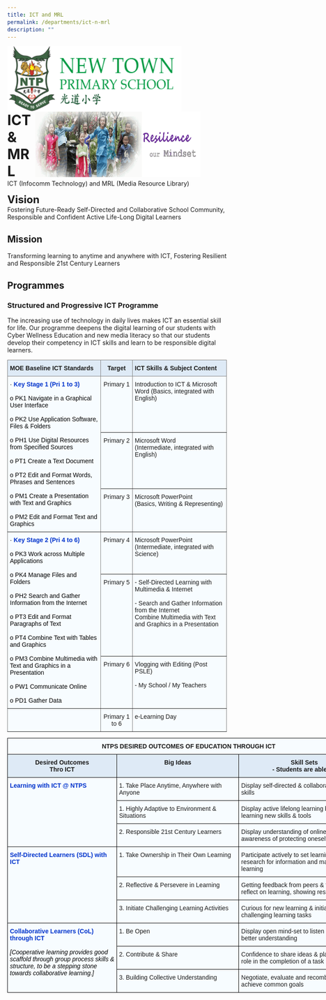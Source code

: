 ```yaml
---
title: ICT and MRL
permalink: /departments/ict-n-mrl
description: ""
---
```

<img src="/images/logosub.png" style="width:400px;height:150px;margin-left:0px;" align = "left">

<img src="/images/Header%20GIF.gif" style="width:380px;height:150px;margin-right:60px;" align = "right">
<br><br><br><br><br><br>

**<font size=6>ICT & MRL</font>**<br>
ICT (Infocomm Technology) and MRL (Media Resource Library)

**<font size=5>Vision</font>**<br>
Fostering Future-Ready Self-Directed and Collaborative School Community, Responsible and Confident Active Life-Long Digital Learners

Mission
-------

Transforming learning to anytime and anywhere with ICT, Fostering Resilient and Responsible 21st Century Learners  

Programmes
----------

### **Structured and Progressive ICT Programme**

The increasing use of technology in daily lives makes ICT an essential skill for life. Our programme deepens the digital learning of our students with Cyber Wellness Education and new media literacy so that our students develop their competency in ICT skills and learn to be responsible digital learners.

<table style="border-collapse:collapse;border-spacing:0" class="tg"><thead><tr><th style="background-color:#DEEAF6;border-color:inherit;border-style:solid;border-width:1px;font-family:Arial, sans-serif;font-size:14px;font-weight:bold;overflow:hidden;padding:10px 5px;text-align:left;vertical-align:top;word-break:normal">MOE Baseline ICT Standards</th><th style="background-color:#DEEAF6;border-color:inherit;border-style:solid;border-width:1px;font-family:Arial, sans-serif;font-size:14px;font-weight:bold;overflow:hidden;padding:10px 5px;text-align:center;vertical-align:top;word-break:normal">Target</th><th style="background-color:#DEEAF6;border-color:inherit;border-style:solid;border-width:1px;font-family:Arial, sans-serif;font-size:14px;font-weight:bold;overflow:hidden;padding:10px 5px;text-align:left;vertical-align:top;word-break:normal">ICT Skills &amp; Subject Content</th></tr></thead><tbody><tr><td style="background-color:#F7FCFF;border-color:inherit;border-style:solid;border-width:1px;color:#000000;font-family:Arial, sans-serif;font-size:14px;overflow:hidden;padding:10px 5px;text-align:left;vertical-align:top;word-break:normal" rowspan="3">· <span style="font-weight:bold"> </span><span style="font-weight:bold;color:#03C">Key Stage 1 (Pri 1 to 3)</span><br><br>o   PK1 Navigate in a Graphical User Interface<br><br>o   PK2 Use Application Software, Files &amp; Folders<br><br>o   PH1 Use Digital Resources from Specified Sources<br><br>o   PT1 Create a Text Document<br><br>o   PT2 Edit and Format Words, Phrases and Sentences<br><br>o   PM1 Create a Presentation with Text and Graphics<br><br>o   PM2 Edit and Format Text and Graphics</td><td style="background-color:#F7FCFF;border-color:inherit;border-style:solid;border-width:1px;font-family:Arial, sans-serif;font-size:14px;overflow:hidden;padding:10px 5px;text-align:center;vertical-align:top;word-break:normal">Primary 1</td><td style="background-color:#F7FCFF;border-color:inherit;border-style:solid;border-width:1px;font-family:Arial, sans-serif;font-size:14px;overflow:hidden;padding:10px 5px;text-align:left;vertical-align:top;word-break:normal">Introduction to ICT &amp; Microsoft Word (Basics, integrated with English)</td></tr><tr><td style="background-color:#F7FCFF;border-color:inherit;border-style:solid;border-width:1px;font-family:Arial, sans-serif;font-size:14px;overflow:hidden;padding:10px 5px;text-align:center;vertical-align:top;word-break:normal">Primary 2</td><td style="background-color:#F7FCFF;border-color:inherit;border-style:solid;border-width:1px;font-family:Arial, sans-serif;font-size:14px;overflow:hidden;padding:10px 5px;text-align:left;vertical-align:top;word-break:normal">Microsoft Word<br>(Intermediate, integrated with English)</td></tr><tr><td style="background-color:#F7FCFF;border-color:inherit;border-style:solid;border-width:1px;font-family:Arial, sans-serif;font-size:14px;overflow:hidden;padding:10px 5px;text-align:center;vertical-align:top;word-break:normal">Primary 3</td><td style="background-color:#F7FCFF;border-color:inherit;border-style:solid;border-width:1px;font-family:Arial, sans-serif;font-size:14px;overflow:hidden;padding:10px 5px;text-align:left;vertical-align:top;word-break:normal">Microsoft PowerPoint<br>(Basics, Writing &amp; Representing)</td></tr><tr><td style="background-color:#F7FCFF;border-color:inherit;border-style:solid;border-width:1px;color:#000000;font-family:Arial, sans-serif;font-size:14px;overflow:hidden;padding:10px 5px;text-align:left;vertical-align:top;word-break:normal" rowspan="3">·  <span style="font-weight:bold;color:#03C">Key Stage 2 (Pri 4 to 6)</span><br><br>o   PK3 Work across Multiple Applications<br><br>o   PK4 Manage Files and Folders<br><br>o   PH2 Search and Gather Information from the Internet<br><br>o   PT3 Edit and Format Paragraphs of Text<br><br>o   PT4 Combine Text with Tables and Graphics<br><br><span style="background-color:initial">o   </span>PM3 Combine Multimedia with Text and Graphics <span style="background-color:initial">in a Presentation</span><br><span style="background-color:initial"> </span><br>o   PW1 Communicate Online<br><br>o   PD1 Gather Data</td><td style="background-color:#F7FCFF;border-color:inherit;border-style:solid;border-width:1px;font-family:Arial, sans-serif;font-size:14px;overflow:hidden;padding:10px 5px;text-align:center;vertical-align:top;word-break:normal">Primary 4<br> </td><td style="background-color:#F7FCFF;border-color:inherit;border-style:solid;border-width:1px;font-family:Arial, sans-serif;font-size:14px;overflow:hidden;padding:10px 5px;text-align:left;vertical-align:top;word-break:normal">Microsoft PowerPoint  <br>(Intermediate, integrated with Science)</td></tr><tr><td style="background-color:#F7FCFF;border-color:inherit;border-style:solid;border-width:1px;font-family:Arial, sans-serif;font-size:14px;overflow:hidden;padding:10px 5px;text-align:center;vertical-align:top;word-break:normal">Primary 5<br> </td><td style="background-color:#F7FCFF;border-color:inherit;border-style:solid;border-width:1px;font-family:Arial, sans-serif;font-size:14px;overflow:hidden;padding:10px 5px;text-align:left;vertical-align:top;word-break:normal">- Self-Directed Learning with Multimedia &amp; Internet<br><br>- Search and Gather Information from the Internet<br>Combine Multimedia with Text and Graphics in a Presentation</td></tr><tr><td style="background-color:#F7FCFF;border-color:inherit;border-style:solid;border-width:1px;font-family:Arial, sans-serif;font-size:14px;overflow:hidden;padding:10px 5px;text-align:center;vertical-align:top;word-break:normal">Primary 6<br> </td><td style="background-color:#F7FCFF;border-color:inherit;border-style:solid;border-width:1px;font-family:Arial, sans-serif;font-size:14px;overflow:hidden;padding:10px 5px;text-align:left;vertical-align:top;word-break:normal">Vlogging with Editing (Post PSLE)<br><br>- My School / My Teachers</td></tr><tr><td style="background-color:#F7FCFF;border-color:inherit;border-style:solid;border-width:1px;font-family:Arial, sans-serif;font-size:14px;overflow:hidden;padding:10px 5px;text-align:left;vertical-align:top;word-break:normal"> </td><td style="background-color:#F7FCFF;border-color:inherit;border-style:solid;border-width:1px;font-family:Arial, sans-serif;font-size:14px;overflow:hidden;padding:10px 5px;text-align:center;vertical-align:top;word-break:normal">Primary 1 to 6</td><td style="background-color:#F7FCFF;border-color:inherit;border-style:solid;border-width:1px;font-family:Arial, sans-serif;font-size:14px;overflow:hidden;padding:10px 5px;text-align:left;vertical-align:top;word-break:normal">e-Learning Day</td></tr></tbody></table>

<table style="border-collapse:collapse;border-spacing:0;table-layout: fixed; width: 833px" class="tg"><colgroup><col style="width: 251px"><col style="width: 281px"><col style="width: 301px"></colgroup><thead><tr><th style="background-color:#F7FCFF;border-color:black;border-style:solid;border-width:1px;font-family:Arial, sans-serif;font-size:14px;font-weight:bold;overflow:hidden;padding:10px 5px;text-align:center;vertical-align:top;word-break:normal" colspan="3">NTPS DESIRED OUTCOMES OF EDUCATION THROUGH ICT</th></tr></thead><tbody><tr><td style="background-color:#DEEAF6;border-color:black;border-style:solid;border-width:1px;font-family:Arial, sans-serif;font-size:14px;font-weight:bold;overflow:hidden;padding:10px 5px;text-align:center;vertical-align:top;word-break:normal">Desired Outcomes<br>Thro ICT</td><td style="background-color:#DEEAF6;border-color:black;border-style:solid;border-width:1px;font-family:Arial, sans-serif;font-size:14px;font-weight:bold;overflow:hidden;padding:10px 5px;text-align:center;vertical-align:top;word-break:normal">Big Ideas</td><td style="background-color:#DEEAF6;border-color:black;border-style:solid;border-width:1px;font-family:Arial, sans-serif;font-size:14px;font-weight:bold;overflow:hidden;padding:10px 5px;text-align:center;vertical-align:top;word-break:normal">Skill Sets<br>- Students are able to:</td></tr><tr><td style="background-color:#F7FCFF;border-color:black;border-style:solid;border-width:1px;color:#03C;font-family:Arial, sans-serif;font-size:14px;font-weight:bold;overflow:hidden;padding:10px 5px;text-align:left;vertical-align:top;word-break:normal" rowspan="3">Learning with ICT @ NTPS</td><td style="background-color:#F7FCFF;border-color:black;border-style:solid;border-width:1px;font-family:Arial, sans-serif;font-size:14px;overflow:hidden;padding:10px 5px;text-align:left;vertical-align:top;word-break:normal">1.    Take Place Anytime, Anywhere with Anyone</td><td style="background-color:#F7FCFF;border-color:black;border-style:solid;border-width:1px;font-family:Arial, sans-serif;font-size:14px;overflow:hidden;padding:10px 5px;text-align:left;vertical-align:top;word-break:normal">Display self-directed &amp; collaborative learning skills</td></tr><tr><td style="background-color:#F7FCFF;border-color:black;border-style:solid;border-width:1px;font-family:Arial, sans-serif;font-size:14px;overflow:hidden;padding:10px 5px;text-align:left;vertical-align:top;word-break:normal">1.    Highly Adaptive to Environment &amp; Situations</td><td style="background-color:#F7FCFF;border-color:black;border-style:solid;border-width:1px;font-family:Arial, sans-serif;font-size:14px;overflow:hidden;padding:10px 5px;text-align:left;vertical-align:top;word-break:normal">Display active lifelong learning behaviour for learning new skills &amp; tools</td></tr><tr><td style="background-color:#F7FCFF;border-color:black;border-style:solid;border-width:1px;font-family:Arial, sans-serif;font-size:14px;overflow:hidden;padding:10px 5px;text-align:left;vertical-align:top;word-break:normal">2.    Responsible 21st Century Learners</td><td style="background-color:#F7FCFF;border-color:black;border-style:solid;border-width:1px;font-family:Arial, sans-serif;font-size:14px;overflow:hidden;padding:10px 5px;text-align:left;vertical-align:top;word-break:normal">Display understanding of online behaviour &amp; awareness of protecting oneself in cyberspace</td></tr><tr><td style="background-color:#F7FCFF;border-color:black;border-style:solid;border-width:1px;color:#03C;font-family:Arial, sans-serif;font-size:14px;font-weight:bold;overflow:hidden;padding:10px 5px;text-align:left;vertical-align:top;word-break:normal" rowspan="3">Self-Directed Learners (SDL) with ICT</td><td style="background-color:#F7FCFF;border-color:black;border-style:solid;border-width:1px;font-family:Arial, sans-serif;font-size:14px;overflow:hidden;padding:10px 5px;text-align:left;vertical-align:top;word-break:normal">1.   Take Ownership in Their Own Learning</td><td style="background-color:#F7FCFF;border-color:black;border-style:solid;border-width:1px;font-family:Arial, sans-serif;font-size:14px;overflow:hidden;padding:10px 5px;text-align:left;vertical-align:top;word-break:normal">Participate actively to set learning goals, research for information and manage self-learning</td></tr><tr><td style="background-color:#F7FCFF;border-color:black;border-style:solid;border-width:1px;font-family:Arial, sans-serif;font-size:14px;overflow:hidden;padding:10px 5px;text-align:left;vertical-align:top;word-break:normal">2.   Reflective &amp; Persevere in Learning</td><td style="background-color:#F7FCFF;border-color:black;border-style:solid;border-width:1px;font-family:Arial, sans-serif;font-size:14px;overflow:hidden;padding:10px 5px;text-align:left;vertical-align:top;word-break:normal">Getting feedback from peers &amp; teachers to reflect on learning, showing resilience attitude</td></tr><tr><td style="background-color:#F7FCFF;border-color:black;border-style:solid;border-width:1px;font-family:Arial, sans-serif;font-size:14px;overflow:hidden;padding:10px 5px;text-align:left;vertical-align:top;word-break:normal">3.    Initiate Challenging Learning Activities</td><td style="background-color:#F7FCFF;border-color:black;border-style:solid;border-width:1px;font-family:Arial, sans-serif;font-size:14px;overflow:hidden;padding:10px 5px;text-align:left;vertical-align:top;word-break:normal">Curious for new learning &amp; initiate to take on challenging learning tasks</td></tr><tr><td style="background-color:#F7FCFF;border-color:black;border-style:solid;border-width:1px;color:#000000;font-family:Arial, sans-serif;font-size:14px;overflow:hidden;padding:10px 5px;text-align:left;vertical-align:top;word-break:normal" rowspan="3"><span style="font-weight:bold;color:#03C">Collaborative Learners (CoL) through ICT</span><br> <br><span style="font-style:italic">[Cooperative learning provides good scaffold through group process skills &amp; structure, to be a stepping stone towards collaborative learning.]</span></td><td style="background-color:#F7FCFF;border-color:black;border-style:solid;border-width:1px;font-family:Arial, sans-serif;font-size:14px;overflow:hidden;padding:10px 5px;text-align:left;vertical-align:top;word-break:normal">1.    Be Open</td><td style="background-color:#F7FCFF;border-color:black;border-style:solid;border-width:1px;font-family:Arial, sans-serif;font-size:14px;overflow:hidden;padding:10px 5px;text-align:left;vertical-align:top;word-break:normal">Display open mind-set to listen &amp; questions for better understanding</td></tr><tr><td style="background-color:#F7FCFF;border-color:black;border-style:solid;border-width:1px;font-family:Arial, sans-serif;font-size:14px;overflow:hidden;padding:10px 5px;text-align:left;vertical-align:top;word-break:normal">2.    Contribute &amp; Share</td><td style="background-color:#F7FCFF;border-color:black;border-style:solid;border-width:1px;font-family:Arial, sans-serif;font-size:14px;overflow:hidden;padding:10px 5px;text-align:left;vertical-align:top;word-break:normal">Confidence to share ideas &amp; plays an active role in the completion of a task</td></tr><tr><td style="background-color:#F7FCFF;border-color:black;border-style:solid;border-width:1px;font-family:Arial, sans-serif;font-size:14px;overflow:hidden;padding:10px 5px;text-align:left;vertical-align:top;word-break:normal">3.    Building Collective Understanding</td><td style="background-color:#F7FCFF;border-color:black;border-style:solid;border-width:1px;font-family:Arial, sans-serif;font-size:14px;overflow:hidden;padding:10px 5px;text-align:left;vertical-align:top;word-break:normal">Negotiate, evaluate and recombine ideas to achieve common goals</td></tr></tbody></table>